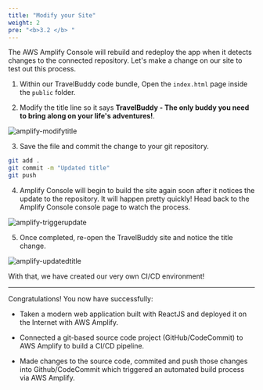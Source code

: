```yaml
---
title: "Modify your Site"
weight: 2
pre: "<b>3.2 </b> "
---
```


The AWS Amplify Console will rebuild and redeploy the app when it detects changes to the connected repository. Let's make a change on our site to test out this process.

1. Within our TravelBuddy code bundle, Open the `index.html` page inside the `public` folder.

2. Modify the title line so it says **TravelBuddy - The only buddy you need to bring along on your life's adventures!**.

![amplify-modifytitle](../images/amplify-modifytitle.png)

3. Save the file and commit the change to your git repository. 

```bash
git add .
git commit -m "Updated title"
git push 
```

4. Amplify Console will begin to build the site again soon after it notices the update to the repository. It will happen pretty quickly! Head back to the Amplify Console console page to watch the process.

![amplify-triggerupdate](../images/amplify-triggerupdate.png)

5. Once completed, re-open the TravelBuddy site and notice the title change.

![amplify-updatedtitle](../images/amplify-updatedtitle.png)


 
With that, we have created our very own CI/CD environment!

--- 

Congratulations! You now have successfully:

- Taken a modern web application built with ReactJS and deployed it on the Internet with AWS Amplify.

- Connected a git-based source code project (GitHub/CodeCommit) to AWS Amplify to build a CI/CD pipeline.

- Made changes to the source code, commited and push those changes into Github/CodeCommit which triggered an automated build process via AWS Amplify.









